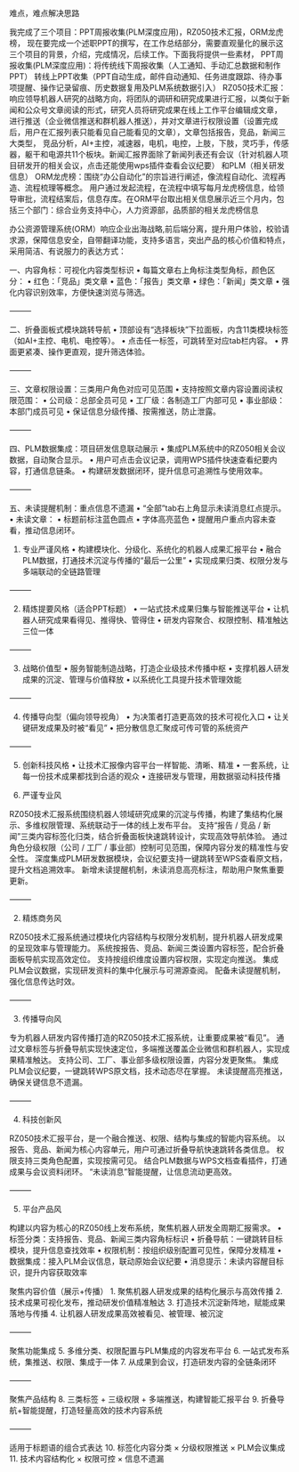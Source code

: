 难点，难点解决思路

我完成了三个项目：PPT周报收集(PLM深度应用)，RZ050技术汇报，ORM龙虎榜，
现在要完成一个述职PPT的撰写，在工作总结部分，需要直观量化的展示这三个项目的背景，介绍，完成情况，后续工作。下面我将提供一些素材，
PPT周报收集(PLM深度应用)：将传统线下周报收集（人工通知、手动汇总数据和制作PPT）
转线上PPT收集（PPT自动生成，邮件自动通知、任务进度跟踪、待办事项提醒、操作记录留痕、历史数据复用及PLM系统数据引入）
RZ050技术汇报：响应领导机器人研究的战略方向，将团队的调研和研究成果进行汇报，以类似于新闻和公众号文章阅读的形式，研究人员将研究成果在线上工作平台编辑成文章，
进行推送（企业微信推送和群机器人推送），并对文章进行权限设置（设置完成后，用户在汇报列表只能看见自己能看见的文章），文章包括报告，竞品，新闻三大类型，
竞品分析，AI+主控，减速器，电机，电控，上肢，下肢，灵巧手，传感器，躯干和电源共11个板块。新闻汇报界面除了新闻列表还有会议（针对机器人项目研发开的相关会议，点击还能使用wps插件查看会议纪要）
和PLM（相关研发信息）
ORM龙虎榜：围绕“办公自动化”的宗旨进行阐述，像流程自动化、流程再造、流程梳理等概念。
用户通过发起流程，在流程中填写每月龙虎榜信息，给领导审批，流程结案后，信息存库。在ORM平台取出相关信息展示近三个月内，包括三个部门：综合业务支持中心，人力资源部，品质部的相关龙虎榜信息


办公资源管理系统(ORM）响应企业出海战略,前后端分离，提升用户体验，校验请求源，保障信息安全，自带翻译功能，支持多语言，突出产品的核心价值和特点，采用简洁、有说服力的表达方式：


一、内容角标：可视化内容类型标识
	•	每篇文章右上角标注类型角标，颜色区分：
	•	红色：「竞品」类文章
	•	蓝色：「报告」类文章
	•	绿色：「新闻」类文章
	•	强化内容识别效率，方便快速浏览与筛选。

⸻

二、折叠面板式模块跳转导航
	•	顶部设有“选择板块”下拉面板，内含11类模块标签（如AI+主控、电机、电控等）。
	•	点击任一标签，可跳转至对应tab栏内容。
	•	界面更紧凑、操作更直观，提升筛选体验。

⸻

三、文章权限设置：三类用户角色对应可见范围
	•	支持按照文章内容设置阅读权限范围：
	•	公司级：总部全员可见
	•	工厂级：各制造工厂内部可见
	•	事业部级：本部门成员可见
	•	保证信息分级传播、按需推送，防止泄露。

⸻

四、PLM数据集成：项目研发信息联动展示
	•	集成PLM系统中的RZ050相关会议数据，自动聚合显示。
	•	用户可点击会议记录，调用WPS插件快速查看纪要内容，打通信息链条。
	•	构建研发数据闭环，提升信息可追溯性与使用效率。

⸻

五、未读提醒机制：重点信息不遗漏
	•	“全部”tab右上角显示未读消息红点提示。
	•	未读文章：
	•	标题前标注蓝色圆点
	•	字体高亮蓝色
	•	提醒用户重点内容未查看，推动信息闭环。


 1. 专业严谨风格
	•	构建模块化、分级化、系统化的机器人成果汇报平台
	•	融合PLM数据，打通技术沉淀与传播的“最后一公里”
	•	实现成果归类、权限分发与多端联动的全链路管理

⸻

2. 精炼提要风格（适合PPT标题）
	•	一站式技术成果归集与智能推送平台
	•	让机器人研究成果看得见、推得快、管得住
	•	研发内容聚合、权限控制、精准触达三位一体

⸻

3. 战略价值型
	•	服务智能制造战略，打造企业级技术传播中枢
	•	支撑机器人研发成果的沉淀、管理与价值释放
	•	以系统化工具提升技术管理效能

⸻

4. 传播导向型（偏向领导视角）
	•	为决策者打造更高效的技术可视化入口
	•	让关键研发成果及时被“看见”
	•	把分散信息汇聚成可传可管的系统资产

⸻

5. 创新科技风格
	•	让技术汇报像内容平台一样智能、清晰、精准
	•	一套系统，让每一份技术成果都找到合适的观众
	•	连接研发与管理，用数据驱动科技传播


1. 严谨专业风

RZ050技术汇报系统围绕机器人领域研究成果的沉淀与传播，构建了集结构化展示、多维权限管理、系统联动于一体的线上发布平台。
支持“报告 / 竞品 / 新闻”三类内容标签化归类，结合折叠面板快速跳转设计，实现高效导航体验。
通过角色分级权限（公司 / 工厂 / 事业部）控制可见范围，保障内容分发的精准性与安全性。
深度集成PLM研发数据模块，会议纪要支持一键跳转至WPS查看原文档，提升文档追溯效率。
新增未读提醒机制，未读消息高亮标注，帮助用户聚焦重要更新。

⸻

2. 精炼商务风

RZ050技术汇报系统通过模块化内容结构与权限分发机制，提升机器人研发成果的呈现效率与管理能力。
系统按报告、竞品、新闻三类设置内容标签，配合折叠面板导航实现高效定位。
支持按组织维度设置内容权限，实现定向推送。
集成PLM会议数据，实现研发资料的集中化展示与可溯源查阅。
配备未读提醒机制，强化信息传达时效。

⸻

3. 传播导向风

专为机器人研发内容传播打造的RZ050技术汇报系统，让重要成果被“看见”。
通过文章标签与折叠导航实现快速定位，多端推送覆盖企业微信和群机器人，实现成果精准触达。
支持公司、工厂、事业部多级权限设置，内容分发更聚焦。
集成PLM会议纪要，一键跳转WPS原文档，技术动态尽在掌握。
未读提醒高亮推送，确保关键信息不遗漏。

⸻

4. 科技创新风

RZ050技术汇报平台，是一个融合推送、权限、结构与集成的智能内容系统。
以报告、竞品、新闻为核心内容单元，用户可通过折叠导航快速跳转各类信息。
权限支持三类角色配置，实现按需可见。
结合PLM数据与WPS文档查看插件，打通成果与会议资料闭环。
“未读消息”智能提醒，让信息流动更高效。

⸻

5. 平台产品风

构建以内容为核心的RZ050线上发布系统，聚焦机器人研发全周期汇报需求。
	•	标签分类：支持报告、竞品、新闻三类内容角标标识
	•	折叠导航：一键跳转目标模块，提升信息查找效率
	•	权限机制：按组织级别配置可见性，保障分发精准
	•	数据集成：接入PLM会议信息，联动原始会议纪要
	•	消息提示：未读内容醒目标识，提升内容获取效率


聚焦内容价值（展示+传播）
	1.	聚焦机器人研发成果的结构化展示与高效传播
	2.	技术成果可视化发布，推动研发价值精准触达
	3.	打造技术沉淀新阵地，赋能成果落地与传播
	4.	让机器人研发成果高效被看见、被管理、被沉淀

⸻

聚焦功能集成
	5.	多维分类、权限配置与PLM集成的内容发布平台
	6.	一站式发布系统，集推送、权限、集成于一体
	7.	从成果到会议，打造研发内容的全链条闭环

⸻

聚焦产品结构
	8.	三类标签 + 三级权限 + 多端推送，构建智能汇报平台
	9.	折叠导航+智能提醒，打造轻量高效的技术内容系统

⸻

适用于标题语的组合式表达
	10.	标签化内容分类 × 分级权限推送 × PLM会议集成
	11.	技术内容结构化 × 权限可控 × 信息不遗漏



